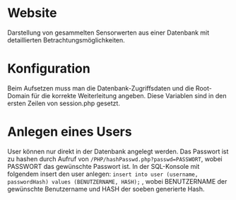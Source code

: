 # Website
 Darstellung von gesammelten Sensorwerten aus einer Datenbank mit detaillierten Betrachtungsmöglichkeiten. 

# Konfiguration

Beim Aufsetzen muss man die Datenbank-Zugriffsdaten und die Root-Domain für die korrekte Weiterleitung angeben.
Diese Variablen sind in den ersten Zeilen von session.php gesetzt. 

# Anlegen eines Users

User können nur direkt in der Datenbank angelegt werden. Das Passwort ist zu hashen durch Aufruf von
`/PHP/hashPasswd.php?passwd=PASSWORT`, wobei PASSWORT das gewünschte Passwort ist.
In der SQL-Konsole mit folgendem insert den user anlegen:
`insert into user (username, passwordHash) values (BENUTZERNAME, HASH);`
, wobei BENUTZERNAME der gewünschte Benutzername und HASH der soeben generierte Hash.
